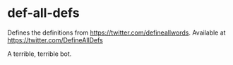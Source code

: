 # def-all-defs
Defines the definitions from https://twitter.com/defineallwords. Available at https://twitter.com/DefineAllDefs

A terrible, terrible bot.
